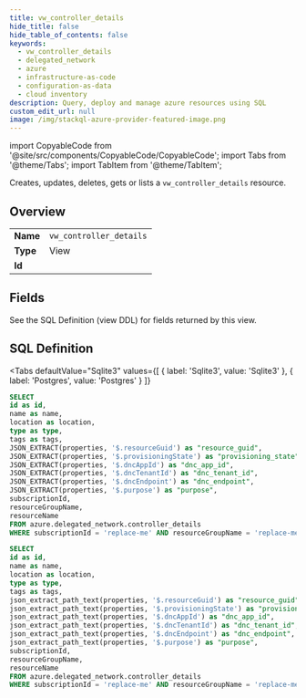 ```yaml
--- 
title: vw_controller_details
hide_title: false
hide_table_of_contents: false
keywords:
  - vw_controller_details
  - delegated_network
  - azure
  - infrastructure-as-code
  - configuration-as-data
  - cloud inventory
description: Query, deploy and manage azure resources using SQL
custom_edit_url: null
image: /img/stackql-azure-provider-featured-image.png
---
```


import CopyableCode from '@site/src/components/CopyableCode/CopyableCode';
import Tabs from '@theme/Tabs';
import TabItem from '@theme/TabItem';

Creates, updates, deletes, gets or lists a <code>vw_controller_details</code> resource.

## Overview
<table><tbody>
<tr><td><b>Name</b></td><td><code>vw_controller_details</code></td></tr>
<tr><td><b>Type</b></td><td>View</td></tr>
<tr><td><b>Id</b></td><td><CopyableCode code="azure.delegated_network.vw_controller_details" /></td></tr>
</tbody></table>

## Fields

See the SQL Definition (view DDL) for fields returned by this view.

## SQL Definition

<Tabs
defaultValue="Sqlite3"
values={[
{ label: 'Sqlite3', value: 'Sqlite3' },
{ label: 'Postgres', value: 'Postgres' }
]}
>
<TabItem value="Sqlite3">

```sql
SELECT
id as id,
name as name,
location as location,
type as type,
tags as tags,
JSON_EXTRACT(properties, '$.resourceGuid') as "resource_guid",
JSON_EXTRACT(properties, '$.provisioningState') as "provisioning_state",
JSON_EXTRACT(properties, '$.dncAppId') as "dnc_app_id",
JSON_EXTRACT(properties, '$.dncTenantId') as "dnc_tenant_id",
JSON_EXTRACT(properties, '$.dncEndpoint') as "dnc_endpoint",
JSON_EXTRACT(properties, '$.purpose') as "purpose",
subscriptionId,
resourceGroupName,
resourceName
FROM azure.delegated_network.controller_details
WHERE subscriptionId = 'replace-me' AND resourceGroupName = 'replace-me' AND resourceName = 'replace-me';
```

</TabItem>
<TabItem value="Postgres">

```sql
SELECT
id as id,
name as name,
location as location,
type as type,
tags as tags,
json_extract_path_text(properties, '$.resourceGuid') as "resource_guid",
json_extract_path_text(properties, '$.provisioningState') as "provisioning_state",
json_extract_path_text(properties, '$.dncAppId') as "dnc_app_id",
json_extract_path_text(properties, '$.dncTenantId') as "dnc_tenant_id",
json_extract_path_text(properties, '$.dncEndpoint') as "dnc_endpoint",
json_extract_path_text(properties, '$.purpose') as "purpose",
subscriptionId,
resourceGroupName,
resourceName
FROM azure.delegated_network.controller_details
WHERE subscriptionId = 'replace-me' AND resourceGroupName = 'replace-me' AND resourceName = 'replace-me';
```

</TabItem>
</Tabs>

